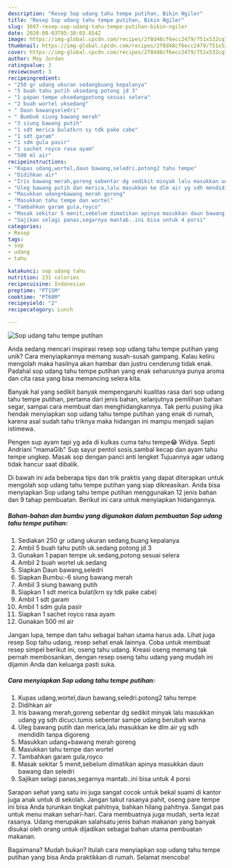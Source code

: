 ```yaml
---
description: "Resep Sop udang tahu tempe putihan, Bikin Ngiler"
title: "Resep Sop udang tahu tempe putihan, Bikin Ngiler"
slug: 3697-resep-sop-udang-tahu-tempe-putihan-bikin-ngiler
date: 2020-08-03T05:38:03.854Z
image: https://img-global.cpcdn.com/recipes/2f8d48cf6ecc2479/751x532cq70/sop-udang-tahu-tempe-putihan-foto-resep-utama.jpg
thumbnail: https://img-global.cpcdn.com/recipes/2f8d48cf6ecc2479/751x532cq70/sop-udang-tahu-tempe-putihan-foto-resep-utama.jpg
cover: https://img-global.cpcdn.com/recipes/2f8d48cf6ecc2479/751x532cq70/sop-udang-tahu-tempe-putihan-foto-resep-utama.jpg
author: May Jordan
ratingvalue: 3
reviewcount: 3
recipeingredient:
- "250 gr udang ukuran sedangbuang kepalanya"
- "5 buah tahu putih uksedang potong jd 3"
- "1 papan tempe uksedangpotong sesuai selera"
- "2 buah wortel uksedang"
- " Daun bawangseledri"
- " Bumbu6 siung bawang merah"
- "3 siung bawang putih"
- "1 sdt merica bulatkrn sy tdk pake cabe"
- "1 sdt garam"
- "1 sdm gula pasir"
- "1 sachet royco rasa ayam"
- "500 ml air"
recipeinstructions:
- "Kupas udang,wortel,daun bawang,seledri.potong2 tahu tempe"
- "Didihkan air"
- "Iris bawang merah,goreng sebentar dg sedikit minyak lalu masukkan udang yg sdh dicuci.tumis sebentar sampe udang berubah warna"
- "Uleg bawang putih dan merica,lalu masukkan ke dlm air yg sdh mendidih tanpa digoreng"
- "Masukkan udang+bawang merah goreng"
- "Masukkan tahu tempe dan wortel"
- "Tambahkan garam gula,royco"
- "Masak sekitar 5 menit,sebelum dimatikan apinya masukkan daun bawang dan seledri"
- "Sajikan selagi panas,segarnya mantab..ini bisa untuk 4 porsi"
categories:
- Resep
tags:
- sop
- udang
- tahu

katakunci: sop udang tahu 
nutrition: 231 calories
recipecuisine: Indonesian
preptime: "PT15M"
cooktime: "PT60M"
recipeyield: "2"
recipecategory: Lunch

---
```



![Sop udang tahu tempe putihan](https://img-global.cpcdn.com/recipes/2f8d48cf6ecc2479/751x532cq70/sop-udang-tahu-tempe-putihan-foto-resep-utama.jpg)

Anda sedang mencari inspirasi resep sop udang tahu tempe putihan yang unik? Cara menyiapkannya memang susah-susah gampang. Kalau keliru mengolah maka hasilnya akan hambar dan justru cenderung tidak enak. Padahal sop udang tahu tempe putihan yang enak seharusnya punya aroma dan cita rasa yang bisa memancing selera kita.

Banyak hal yang sedikit banyak mempengaruhi kualitas rasa dari sop udang tahu tempe putihan, pertama dari jenis bahan, selanjutnya pemilihan bahan segar, sampai cara membuat dan menghidangkannya. Tak perlu pusing jika hendak menyiapkan sop udang tahu tempe putihan yang enak di rumah, karena asal sudah tahu triknya maka hidangan ini mampu menjadi sajian istimewa.

Pengen sup ayam tapi yg ada di kulkas cuma tahu tempe😂 Widya. Septi Andriani &#34;mamaGib&#34; Sup sayur pentol sosis,sambal kecap dan ayam tahu tempe ungkep. Masak sop dengan panci anti lengket Tujuannya agar udang tidak hancur saat dibalik.


Di bawah ini ada beberapa tips dan trik praktis yang dapat diterapkan untuk mengolah sop udang tahu tempe putihan yang siap dikreasikan. Anda bisa menyiapkan Sop udang tahu tempe putihan menggunakan 12 jenis bahan dan 9 tahap pembuatan. Berikut ini cara untuk menyiapkan hidangannya.

<!--inarticleads1-->

##### Bahan-bahan dan bumbu yang digunakan dalam pembuatan Sop udang tahu tempe putihan:

1. Sediakan 250 gr udang ukuran sedang,buang kepalanya
1. Ambil 5 buah tahu putih uk.sedang potong jd 3
1. Gunakan 1 papan tempe uk.sedang,potong sesuai selera
1. Ambil 2 buah wortel uk.sedang
1. Siapkan  Daun bawang,seledri
1. Siapkan  Bumbu:-6 siung bawang merah
1. Ambil 3 siung bawang putih
1. Siapkan 1 sdt merica bulat(krn sy tdk pake cabe)
1. Ambil 1 sdt garam
1. Ambil 1 sdm gula pasir
1. Siapkan 1 sachet royco rasa ayam
1. Gunakan 500 ml air


Jangan lupa, tempe dan tahu sebagai bahan utama harus ada. Lihat juga resep Sop tahu udang, resep sehat enak lainnya. Coba untuk membuat resep simpel berikut ini, oseng tahu udang. Kreasi oseng memang tak pernah membosankan, dengan resep oseng tahu udang yang mudah ini dijamin Anda dan keluarga pasti suka. 

<!--inarticleads2-->

##### Cara menyiapkan Sop udang tahu tempe putihan:

1. Kupas udang,wortel,daun bawang,seledri.potong2 tahu tempe
1. Didihkan air
1. Iris bawang merah,goreng sebentar dg sedikit minyak lalu masukkan udang yg sdh dicuci.tumis sebentar sampe udang berubah warna
1. Uleg bawang putih dan merica,lalu masukkan ke dlm air yg sdh mendidih tanpa digoreng
1. Masukkan udang+bawang merah goreng
1. Masukkan tahu tempe dan wortel
1. Tambahkan garam gula,royco
1. Masak sekitar 5 menit,sebelum dimatikan apinya masukkan daun bawang dan seledri
1. Sajikan selagi panas,segarnya mantab..ini bisa untuk 4 porsi


Sarapan sehat yang satu ini juga sangat cocok untuk bekal suami di kantor juga anak untuk di sekolah. Jangan takut rasanya pahit, oseng pare tempe ini bisa Anda turunkan tingkat pahitnya, bahkan hilang pahitnya. Sangat pas untuk menu makan sehari-hari. Cara membuatnya juga mudah, serta lezat rasanya. Udang merupakan salahsatu jenis bahan makanan yang banyak disukai oleh orang untuk dijadikan sebagai bahan utama pembuatan makanan. 

Bagaimana? Mudah bukan? Itulah cara menyiapkan sop udang tahu tempe putihan yang bisa Anda praktikkan di rumah. Selamat mencoba!
